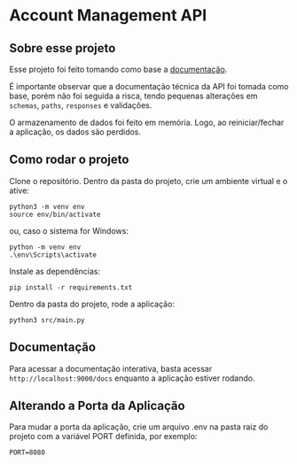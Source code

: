 # Account Management API

## Sobre esse projeto

Esse projeto foi feito tomando como base a [documentação](support_materials/api_documentation.pdf).

É importante observar que a documentação técnica da API foi tomada como base, porém não foi seguida a risca, tendo pequenas alterações em `schemas`, `paths`, `responses` e validações.

O armazenamento de dados foi feito em memória. Logo, ao reiniciar/fechar a aplicação, os dados são perdidos.

## Como rodar o projeto

Clone o repositório. Dentro da pasta do projeto, crie um ambiente virtual e o ative:
```console
python3 -m venv env
source env/bin/activate
```

ou, caso o sistema for Windows:
```console
python -m venv env
.\env\Scripts\activate
```

Instale as dependências:
```console
pip install -r requirements.txt
```

Dentro da pasta do projeto, rode a aplicação:
```console
python3 src/main.py
```

## Documentação

Para acessar a documentação interativa, basta acessar `http://localhost:9000/docs` enquanto a aplicação estiver rodando.

## Alterando a Porta da Aplicação

Para mudar a porta da aplicação, crie um arquivo .env na pasta raiz do projeto com a variável PORT definida, por exemplo:
 ```plaintext
PORT=8080
```
